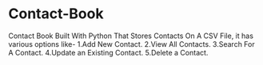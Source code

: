 # Contact-Book
Contact Book Built With Python That Stores Contacts On A CSV File, 
it has various options like- 
1.Add New Contact.
2.View All Contacts.
3.Search For A Contact.
4.Update an Existing Contact.
5.Delete a Contact.
